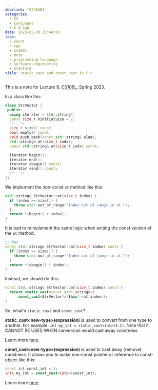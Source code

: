 ```yaml
---
abbrlink: f5746381
categories:
  - CS
  - Languages
  - C & Cpp
date: 2023-05-30 15:44:00
tags:
  - const
  - cpp
  - cs106l
  - note
  - programming-language
  - software-engineering
  - stanford
title: static_cast and const_cast in C++
---
```


This is a note for Lecture 8, [CS106L](https://web.stanford.edu/class/cs106l/index.html), Spring 2023.

<!--more-->

In a class like this:

```cpp
class StrVector {
 public:
  using iterator = std::string*;
  const size_t kInitialSize = 2;
  /*...*/
  size_t size() const;
  bool empty() const;
  void push_back(const std::string& elem);
  std::string& at(size_t indx);
  const std::string& at(size_t indx) const;

  iterator begin();
  iterator end();
  iterator cbegin() const;
  iterator cend() const;
  /*...*/
};
```

We implement the non-const `at` method like this:

```cpp
std::string& StrVector::at(size_t index) {
  if (index >= size()) {
    throw std::out_of_range("Index out of range in at.");
  }
  return *(begin() + index);
}
```

It is bad to reimplement the same logic when writing the const version of the `at` method.

```cpp
// bad
const std::string& StrVector::at(size_t index) const {
  if (index >= size()) {
    throw std::out_of_range("Index out of range in at.");
  }
  return *(cbegin() + index);
}
```

Instead, we should do this:

```cpp
const std::string& StrVector::at(size_t index) const {
  return static_cast<const std::string&>(
      const_cast<StrVector*>(this)->at(index));
}
```

So, what's `static_cast` and `const_cast`?

**static_cast\<new-type\>(expression)** is used to convert from one type to another. For example: `int my_int = static_cast<int>(3.1)`. Note that it CANNOT BE USED WHEN conversion would cast away constness.

Learn more [here](https://en.cppreference.com/w/cpp/language/static_cast)

**const_cast\<new-type\>(expression)** is used to cast away (remove) constness. It allows you to make non-const pointer or reference to const-object like this:

```cpp
const int const_int = 3;
int& my_int = const_cast<int&>(const_int);
```

Learn more [here](https://en.cppreference.com/w/cpp/language/const_cast)
